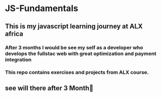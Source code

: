 # JS-Fundamentals 
## This is my javascript learning journey at ALX africa 
### After 3 months I would be see my self as a developer who develops the fullstac web with great optimization and payment integration
### This repo contains exercises and projects from ALX course.
## see will there after 3 Month🤝
